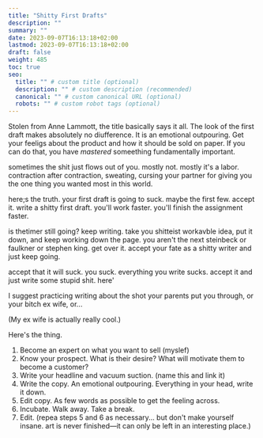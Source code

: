 ```yaml
---
title: "Shitty First Drafts"
description: ""
summary: ""
date: 2023-09-07T16:13:18+02:00
lastmod: 2023-09-07T16:13:18+02:00
draft: false
weight: 485
toc: true
seo:
  title: "" # custom title (optional)
  description: "" # custom description (recommended)
  canonical: "" # custom canonical URL (optional)
  robots: "" # custom robot tags (optional)
---
```


Stolen from Anne Lammott, the title basically says it all.
The look of the first draft makes absolutely no diufference. It is an emotional outpouring. Get your feeligs about the product and how it should be sold on paper. If you can do that, you have *mastered* someething fundamentally important.

sometimes the shit just flows out of you. mostly not. mostly it's a labor. contraction after contraction, sweating, cursing your partner for giving you the one thing you wanted most in this world.

here;s the truth. your first draft is going to suck. maybe the first few. accept it. write a shitty first draft. you'll work faster. you'll finish the assignment faster.

is thetimer still going? keep writing. take you shitteist workavble idea, put it down, and keep working down the page. you aren't the next steinbeck or faulkner or stephen king. get over it. accept your fate as a shitty writer and just keep going.

accept that it will suck. you suck. everything you write sucks. accept it and just write some stupid shit. here'

I suggest practicing writing about the shot your parents put you through, or your bitch ex wife, or...

(My ex wife is actually really cool.)

Here's the thing.

1. Become an expert on what you want to sell (myslef)
2. Know your prospect. What is their desire? What will motivate them to become a customer?
3. Write your headline and vacuum suction. (name this and link it)
4. Write the copy. An emotional outpouring. Everything in your head, write it down.
5. Edit copy. As few words as possible to get the feeling across.
6. Incubate. Walk away. Take a break.
7. Edit. (repea steps 5 and 6 as necessary... but don't make yourself insane. art is never finished&mdash;it can only be left in an interesting place.)
